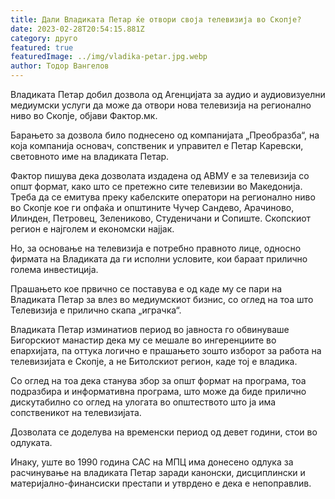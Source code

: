 ```yaml
---
title: Дали Владиката Петар ќе отвори своја телевизија во Скопје?
date: 2023-02-28T20:54:15.881Z
category: друго
featured: true
featuredImage: ../img/vladika-petar.jpg.webp
author: Тодор Вангелов
---
```


Владиката Петар добил дозвола од Агенцијата за аудио и аудиовизуелни медиумски услуги да може да отвори нова телевизија на регионално ниво во Скопје, објави Фактор.мк.

Барањето за дозвола било поднесено од компанијата „Преобразба“, на која компанија основач, сопственик и управител е Петар Каревски, световното име на владиката Петар.

Фактор пишува дека дозволата издадена од АВМУ е за телевизија со општ формат, како што се претежно сите телевизии во Македонија. Треба да се емитува преку кабелските оператори на регионално ниво во Скопје кое ги опфаќа и општините Чучер Сандево, Арачиново, Илинден, Петровец, Зелениково, Студеничани и Сопиште. Скопскиот регион е најголем и економски најјак.

Но, за основање на телевизија е потребно правното лице, односно фирмата на Владиката да ги исполни условите, кои бараат прилично голема инвестиција.

Прашањето кое првично се поставува е од каде му се пари на Владиката Петар за влез во медиумскиот бизнис, со оглед на тоа што Телевизија е прилично скапа „играчка“.

Владиката Петар изминатиов период во јавноста го обвинуваше Бигорскиот манастир дека му се мешале во ингеренциите во епархијата, па оттука логично е прашањето зошто изборот за работа на телевизијата е Скопје, а не Битолскиот регион, каде тој е владика.

Со оглед на тоа дека станува збор за општ формат на програма, тоа подразбира и информативна програма, што може да биде прилично дискутабилно со оглед на улогата во општеството што ја има сопственикот на телевизијата.

Дозволата се доделува на временски период од девет години, стои во одлуката.

Инаку, уште во 1990 година САС на МПЦ има донесено одлука за расчинување на владиката Петар заради канонски, дисциплински и материјално-финансиски престапи и утврдено е дека е непоправлив.
